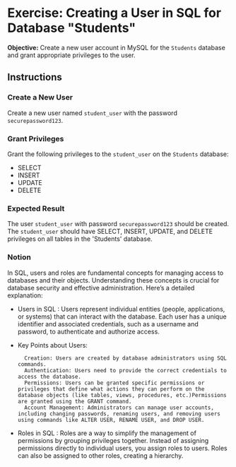 # Exercise: Creating a User in SQL for Database "Students"

**Objective:** Create a new user account in MySQL for the `Students` database and grant appropriate privileges to the user.

## Instructions

### Create a New User

Create a new user named `student_user` with the password `securepassword123`.

### Grant Privileges
Grant the following privileges to the `student_user` on the `Students` database:

- SELECT
- INSERT
- UPDATE
- DELETE

### Expected Result

The user `student_user` with password `securepassword123` should be created.
The `student_user` should have SELECT, INSERT, UPDATE, and DELETE privileges on all tables in the 'Students' database.

### Notion

In SQL, users and roles are fundamental concepts for managing access to databases and their objects. Understanding these concepts is crucial for database security and effective administration. Here’s a detailed explanation:

- Users in SQL :
Users represent individual entities (people, applications, or systems) that can interact with the database. Each user has a unique identifier and associated credentials, such as a username and password, to authenticate and authorize access.

- Key Points about Users: 

        Creation: Users are created by database administrators using SQL commands.
        Authentication: Users need to provide the correct credentials to access the database.
        Permissions: Users can be granted specific permissions or privileges that define what actions they can perform on the database objects (like tables, views, procedures, etc.)Permissions are granted using the GRANT command.
        Account Management: Administrators can manage user accounts, including changing passwords, renaming users, and removing users using commands like ALTER USER, RENAME USER, and DROP USER.

- Roles in SQL : 
Roles are a way to simplify the management of permissions by grouping privileges together. Instead of assigning permissions directly to individual users, you assign roles to users. Roles can also be assigned to other roles, creating a hierarchy.


